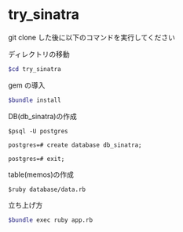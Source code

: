 # try_sinatra

git clone した後に以下のコマンドを実行してください

ディレクトリの移動

```bash
$cd try_sinatra
```

gem の導入

```bash
$bundle install
```

DB(db_sinatra)の作成

```db
$psql -U postgres

postgres=# create database db_sinatra;

postgres=# exit;
```

table(memos)の作成

```table
$ruby database/data.rb
```

立ち上げ方

```bash
$bundle exec ruby app.rb
```
